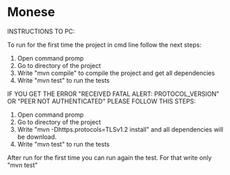 # Monese
INSTRUCTIONS TO PC:

To run for the first time the project in cmd line follow the next steps:
1) Open command promp
2) Go to directory of the project
3) Write "mvn compile" to compile the project and get all dependencies
4) Write "mvn test" to run the tests

IF YOU GET THE ERROR "RECEIVED FATAL ALERT: PROTOCOL_VERSION" OR "PEER NOT AUTHENTICATED" PLEASE FOLLOW THIS STEPS:
1) Open command promp
2) Go to directory of the project
3) Write "mvn -Dhttps.protocols=TLSv1.2 install" and all dependencies will be download.
4) Write "mvn test" to run the tests

After run for the first time you can run again the test. 
For that write only "mvn test"
